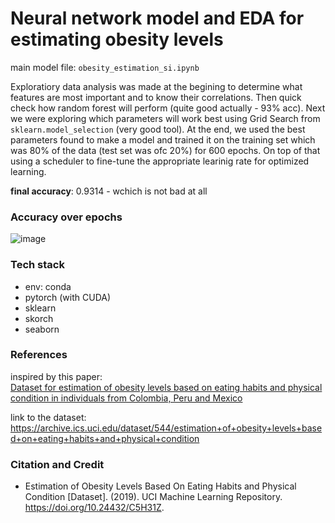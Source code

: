 # Neural network model and EDA for estimating obesity levels

main model file: `obesity_estimation_si.ipynb`

Exploratiory data analysis was made at the begining to determine what features are most important and to know their correlations.
Then quick check how random forest will perform (quite good actually - 93% acc). 
Next we were exploring which parameters will work best using Grid Search from `sklearn.model_selection` (very good tool).
At the end, we used the best parameters found to make a model and trained it on the training set which was 80% of the data (test set was ofc 20%) for 600 epochs.
On top of that using a scheduler to fine-tune the appropriate learinig rate for optimized learning.

**final accuracy**: 0.9314 - wchich is not bad at all

### Accuracy over epochs
![image](https://github.com/user-attachments/assets/feeb18ec-78c1-4e65-8838-30eb589b7c61)

### Tech stack
- env: conda
- pytorch (with CUDA)
- sklearn
- skorch 
- seaborn

### References
inspired by this paper: <br>
[Dataset for estimation of obesity levels based on eating habits and physical condition in individuals from Colombia, Peru and Mexico](https://www.semanticscholar.org/paper/Dataset-for-estimation-of-obesity-levels-based-on-Palechor-Manotas/35b40bacd2ffa9370885b7a3004d88995fd1d011#extracted)

link to the dataset:
https://archive.ics.uci.edu/dataset/544/estimation+of+obesity+levels+based+on+eating+habits+and+physical+condition

### Citation and Credit

- Estimation of Obesity Levels Based On Eating Habits and Physical Condition  [Dataset]. (2019). UCI Machine Learning Repository. https://doi.org/10.24432/C5H31Z.

